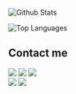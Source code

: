 ![Github Stats](https://github-readme-stats-kappa-lemon.vercel.app/api?username=BahuangShanren&show_icons=true)

![Top Languages](https://github-readme-stats-kappa-lemon.vercel.app/api/top-langs/?username=BahuangShanren)

## Contact me

[![](https://img.shields.io/badge/Skype-bahuangshanren@outlook.com-blue?style=flat&logo=skype&colorA=C0C0C0&colorB=00AFF0)](https://join.skype.com/invite/XdVEMDcyI9YB)
[![](https://img.shields.io/badge/Telegram-@BahuangShanren-blue?style=flat&logo=telegram&colorA=C0C0C0&colorB=2CA5E0)](https://t.me/BahuangShanren)
[![](https://img.shields.io/badge/Twitter-@BahuangShanren-blue?style=flat&logo=twitter&colorA=C0C0C0&colorB=1DA1F2)](https://twitter.com/BahuangShanren)
</br>
[![](https://img.shields.io/badge/Gmail-duduibahuang@gmail.com-blue?style=flat&logo=gmail&colorA=D3D3D3&colorB=D14836)](mailto:duduibahuang@gmail.com)
[![](https://img.shields.io/badge/Protonmail-bahuangshanren@protonmail.com-blue?style=flat&logo=protonmail&colorA=D3D3D3&colorB=8B89CC)](mailto:bahuangshanren@protonmail.com)
